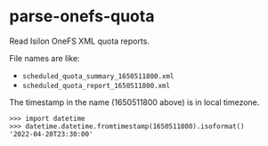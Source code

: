 # parse-onefs-quota
Read Isilon OneFS XML quota reports.

File names are like:
- `scheduled_quota_summary_1650511800.xml`
- `scheduled_quota_report_1650511800.xml`

The timestamp in the name (1650511800 above) is in local timezone.

```
>>> import datetime
>>> datetime.datetime.fromtimestamp(1650511800).isoformat()
'2022-04-20T23:30:00'
```
